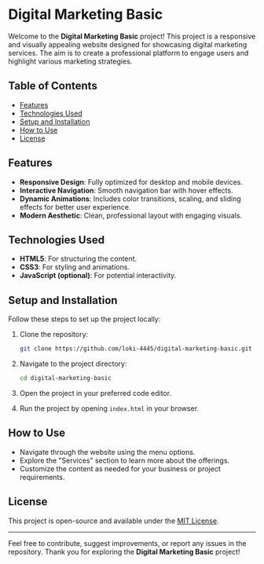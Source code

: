 # Digital Marketing Basic

Welcome to the **Digital Marketing Basic** project! This project is a responsive and visually appealing website designed for showcasing digital marketing services. The aim is to create a professional platform to engage users and highlight various marketing strategies.

## Table of Contents
- [Features](#features)
- [Technologies Used](#technologies-used)
- [Setup and Installation](#setup-and-installation)
- [How to Use](#how-to-use)
- [License](#license)

## Features
- **Responsive Design**: Fully optimized for desktop and mobile devices.
- **Interactive Navigation**: Smooth navigation bar with hover effects.
- **Dynamic Animations**: Includes color transitions, scaling, and sliding effects for better user experience.
- **Modern Aesthetic**: Clean, professional layout with engaging visuals.

## Technologies Used
- **HTML5**: For structuring the content.
- **CSS3**: For styling and animations.
- **JavaScript (optional)**: For potential interactivity.

## Setup and Installation
Follow these steps to set up the project locally:

1. Clone the repository:
   ```bash
   git clone https://github.com/loki-4445/digital-marketing-basic.git
   ```

2. Navigate to the project directory:
   ```bash
   cd digital-marketing-basic
   ```

3. Open the project in your preferred code editor.

4. Run the project by opening `index.html` in your browser.

## How to Use
- Navigate through the website using the menu options.
- Explore the "Services" section to learn more about the offerings.
- Customize the content as needed for your business or project requirements.

## License
This project is open-source and available under the [MIT License](LICENSE).

---

Feel free to contribute, suggest improvements, or report any issues in the repository. Thank you for exploring the **Digital Marketing Basic** project!
